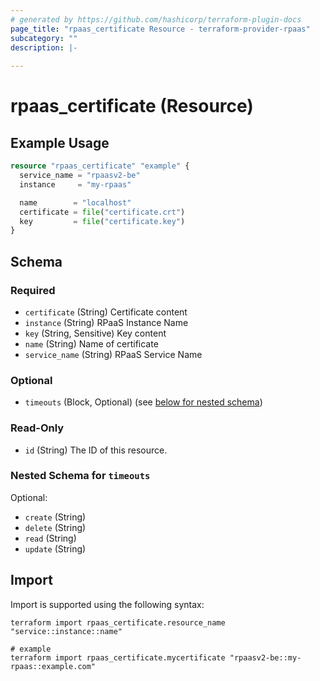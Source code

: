 ```yaml
---
# generated by https://github.com/hashicorp/terraform-plugin-docs
page_title: "rpaas_certificate Resource - terraform-provider-rpaas"
subcategory: ""
description: |-
  
---
```


# rpaas_certificate (Resource)



## Example Usage

```terraform
resource "rpaas_certificate" "example" {
  service_name = "rpaasv2-be"
  instance     = "my-rpaas"

  name        = "localhost"
  certificate = file("certificate.crt")
  key         = file("certificate.key")
}
```

<!-- schema generated by tfplugindocs -->
## Schema

### Required

- `certificate` (String) Certificate content
- `instance` (String) RPaaS Instance Name
- `key` (String, Sensitive) Key content
- `name` (String) Name of certificate
- `service_name` (String) RPaaS Service Name

### Optional

- `timeouts` (Block, Optional) (see [below for nested schema](#nestedblock--timeouts))

### Read-Only

- `id` (String) The ID of this resource.

<a id="nestedblock--timeouts"></a>
### Nested Schema for `timeouts`

Optional:

- `create` (String)
- `delete` (String)
- `read` (String)
- `update` (String)

## Import

Import is supported using the following syntax:

```shell
terraform import rpaas_certificate.resource_name "service::instance::name"

# example
terraform import rpaas_certificate.mycertificate "rpaasv2-be::my-rpaas::example.com"
```
